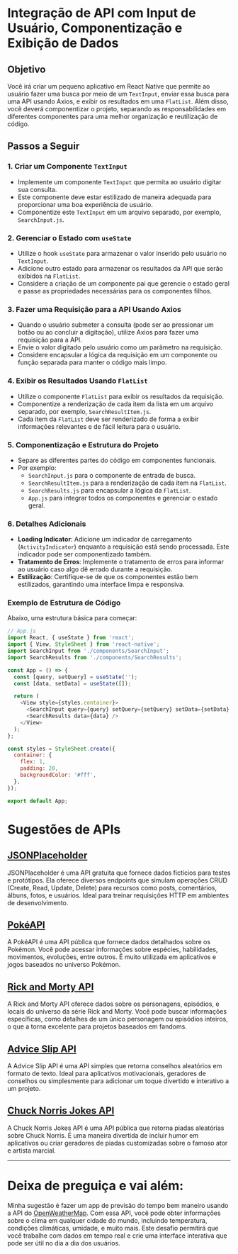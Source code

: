 # Integração de API com Input de Usuário, Componentização e Exibição de Dados

## Objetivo

Você irá criar um pequeno aplicativo em React Native que permite ao usuário fazer uma busca por meio de um `TextInput`, enviar essa busca para uma API usando Axios, e exibir os resultados em uma `FlatList`. Além disso, você deverá componentizar o projeto, separando as responsabilidades em diferentes componentes para uma melhor organização e reutilização de código.

## Passos a Seguir

### 1. Criar um Componente `TextInput`

- Implemente um componente `TextInput` que permita ao usuário digitar sua consulta.
- Este componente deve estar estilizado de maneira adequada para proporcionar uma boa experiência de usuário.
- Componentize este `TextInput` em um arquivo separado, por exemplo, `SearchInput.js`.

### 2. Gerenciar o Estado com `useState`

- Utilize o hook `useState` para armazenar o valor inserido pelo usuário no `TextInput`.
- Adicione outro estado para armazenar os resultados da API que serão exibidos na `FlatList`.
- Considere a criação de um componente pai que gerencie o estado geral e passe as propriedades necessárias para os componentes filhos.

### 3. Fazer uma Requisição para a API Usando Axios

- Quando o usuário submeter a consulta (pode ser ao pressionar um botão ou ao concluir a digitação), utilize Axios para fazer uma requisição para a API.
- Envie o valor digitado pelo usuário como um parâmetro na requisição.
- Considere encapsular a lógica da requisição em um componente ou função separada para manter o código mais limpo.

### 4. Exibir os Resultados Usando `FlatList`

- Utilize o componente `FlatList` para exibir os resultados da requisição.
- Componentize a renderização de cada item da lista em um arquivo separado, por exemplo, `SearchResultItem.js`.
- Cada item da `FlatList` deve ser renderizado de forma a exibir informações relevantes e de fácil leitura para o usuário.

### 5. Componentização e Estrutura do Projeto

- Separe as diferentes partes do código em componentes funcionais.
- Por exemplo:
  - `SearchInput.js` para o componente de entrada de busca.
  - `SearchResultItem.js` para a renderização de cada item na `FlatList`.
  - `SearchResults.js` para encapsular a lógica da `FlatList`.
  - `App.js` para integrar todos os componentes e gerenciar o estado geral.

### 6. Detalhes Adicionais

- **Loading Indicator**: Adicione um indicador de carregamento (`ActivityIndicator`) enquanto a requisição está sendo processada. Este indicador pode ser componentizado também.
- **Tratamento de Erros**: Implemente o tratamento de erros para informar ao usuário caso algo dê errado durante a requisição.
- **Estilização**: Certifique-se de que os componentes estão bem estilizados, garantindo uma interface limpa e responsiva.

### Exemplo de Estrutura de Código

Abaixo, uma estrutura básica para começar:

```javascript
// App.js
import React, { useState } from 'react';
import { View, StyleSheet } from 'react-native';
import SearchInput from './components/SearchInput';
import SearchResults from './components/SearchResults';

const App = () => {
  const [query, setQuery] = useState('');
  const [data, setData] = useState([]);

  return (
    <View style={styles.container}>
      <SearchInput query={query} setQuery={setQuery} setData={setData} />
      <SearchResults data={data} />
    </View>
  );
};

const styles = StyleSheet.create({
  container: {
    flex: 1,
    padding: 20,
    backgroundColor: '#fff',
  },
});

export default App;
```

# Sugestões de APIs

## [JSONPlaceholder](https://jsonplaceholder.typicode.com/)
JSONPlaceholder é uma API gratuita que fornece dados fictícios para testes e protótipos. Ela oferece diversos endpoints que simulam operações CRUD (Create, Read, Update, Delete) para recursos como posts, comentários, álbuns, fotos, e usuários. Ideal para treinar requisições HTTP em ambientes de desenvolvimento.

## [PokéAPI](https://pokeapi.co/docs/v2#pokemon)
A PokéAPI é uma API pública que fornece dados detalhados sobre os Pokémon. Você pode acessar informações sobre espécies, habilidades, movimentos, evoluções, entre outros. É muito utilizada em aplicativos e jogos baseados no universo Pokémon.

## [Rick and Morty API](https://rickandmortyapi.com/documentation/#get-a-single-character)
A Rick and Morty API oferece dados sobre os personagens, episódios, e locais do universo da série Rick and Morty. Você pode buscar informações específicas, como detalhes de um único personagem ou episódios inteiros, o que a torna excelente para projetos baseados em fandoms.

## [Advice Slip API](https://api.adviceslip.com/#endpoint-random)
A Advice Slip API é uma API simples que retorna conselhos aleatórios em formato de texto. Ideal para aplicativos motivacionais, geradores de conselhos ou simplesmente para adicionar um toque divertido e interativo a um projeto.

## [Chuck Norris Jokes API](https://api.chucknorris.io/)
A Chuck Norris Jokes API é uma API pública que retorna piadas aleatórias sobre Chuck Norris. É uma maneira divertida de incluir humor em aplicativos ou criar geradores de piadas customizadas sobre o famoso ator e artista marcial.

---

# Deixa de preguiça e vai além:

Minha sugestão é fazer um app de previsão do tempo bem maneiro usando a API do [OpenWeatherMap](https://openweathermap.org/current#name). Com essa API, você pode obter informações sobre o clima em qualquer cidade do mundo, incluindo temperatura, condições climáticas, umidade, e muito mais. Este desafio permitirá que você trabalhe com dados em tempo real e crie uma interface interativa que pode ser útil no dia a dia dos usuários.
